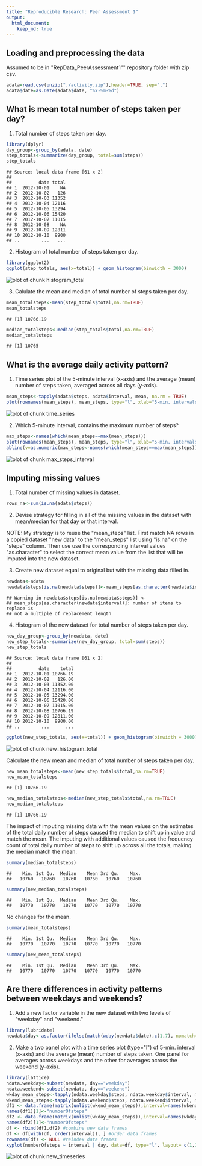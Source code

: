 ```yaml
---
title: "Reproducible Research: Peer Assessment 1"
output: 
  html_document:
    keep_md: true
---
```



## Loading and preprocessing the data

Assumed to be in "RepData_PeerAssessment1"" repository folder with zip csv.


```r
adata=read.csv(unzip("./activity.zip"),header=TRUE, sep=",")
adata$date=as.Date(adata$date, "%Y-%m-%d")
```

## What is mean total number of steps taken per day?

1. Total number of steps taken per day.


```r
library(dplyr)
day_group<-group_by(adata, date)
step_totals<-summarize(day_group, total=sum(steps))
step_totals
```

```
## Source: local data frame [61 x 2]
## 
##          date total
## 1  2012-10-01    NA
## 2  2012-10-02   126
## 3  2012-10-03 11352
## 4  2012-10-04 12116
## 5  2012-10-05 13294
## 6  2012-10-06 15420
## 7  2012-10-07 11015
## 8  2012-10-08    NA
## 9  2012-10-09 12811
## 10 2012-10-10  9900
## ..        ...   ...
```

2. Histogram of total number of steps taken per day.


```r
library(ggplot2)
ggplot(step_totals, aes(x=total)) + geom_histogram(binwidth = 3000)
```

![plot of chunk histogram_total](figure/histogram_total-1.png) 

3. Calulate the mean and median of total number of steps taken per day.


```r
mean_totalsteps<-mean(step_totals$total,na.rm=TRUE)
mean_totalsteps
```

```
## [1] 10766.19
```

```r
median_totalsteps<-median(step_totals$total,na.rm=TRUE)
median_totalsteps
```

```
## [1] 10765
```

## What is the average daily activity pattern?

1. Time series plot of the 5-minute interval (x-axis) and the average (mean) number of steps taken, averaged across all days (y-axis).


```r
mean_steps<-tapply(adata$steps, adata$interval, mean, na.rm = TRUE)
plot(rownames(mean_steps), mean_steps, type="l", xlab="5-min. intervals")
```

![plot of chunk time_series](figure/time_series-1.png) 

2. Which 5-minute interval, contains the maximum number of steps?


```r
max_steps<-names(which(mean_steps==max(mean_steps)))
plot(rownames(mean_steps), mean_steps, type="l", xlab="5-min. intervals")
abline(v=as.numeric(max_steps<-names(which(mean_steps==max(mean_steps)))), col="red")
```

![plot of chunk max_steps_interval](figure/max_steps_interval-1.png) 

## Imputing missing values

1. Total number of missing values in dataset.


```r
rows_na<-sum(is.na(adata$steps))
```

2. Devise strategy for filling in all of the missing values in the dataset with mean/median for that day or that interval.

NOTE: My strategy is to reuse the "mean_steps" list. First match NA rows in a copied dataset "new data" to  the "mean_steps" list using "is.na" on the "steps" column. Then use use the corresponding interval values "as.character" to select the correct mean value from the list that will be imputed into the new dataset.

3. Create new dataset equal to original but with the missing data filled in.


```r
newdata<-adata
newdata$steps[is.na(newdata$steps)]<-mean_steps[as.character(newdata$interval)]       
```

```
## Warning in newdata$steps[is.na(newdata$steps)] <-
## mean_steps[as.character(newdata$interval)]: number of items to replace is
## not a multiple of replacement length
```

4. Histogram of the new dataset for total number of steps taken per day.


```r
new_day_group<-group_by(newdata, date)
new_step_totals<-summarize(new_day_group, total=sum(steps))
new_step_totals
```

```
## Source: local data frame [61 x 2]
## 
##          date    total
## 1  2012-10-01 10766.19
## 2  2012-10-02   126.00
## 3  2012-10-03 11352.00
## 4  2012-10-04 12116.00
## 5  2012-10-05 13294.00
## 6  2012-10-06 15420.00
## 7  2012-10-07 11015.00
## 8  2012-10-08 10766.19
## 9  2012-10-09 12811.00
## 10 2012-10-10  9900.00
## ..        ...      ...
```

```r
ggplot(new_step_totals, aes(x=total)) + geom_histogram(binwidth = 3000)
```

![plot of chunk new_histogram_total](figure/new_histogram_total-1.png) 

Calculate the new mean and median of total number of steps taken per day.

```r
new_mean_totalsteps<-mean(new_step_totals$total,na.rm=TRUE)
new_mean_totalsteps
```

```
## [1] 10766.19
```

```r
new_median_totalsteps<-median(new_step_totals$total,na.rm=TRUE)
new_median_totalsteps
```

```
## [1] 10766.19
```
The impact of imputing missing data with the mean values on the estimates of the total daily number of steps caused the median to shift up in value and match the mean. The imputing with additional values caused the frequency count of total daily number of steps to shift up across all the totals, making the median match the mean.

```r
summary(median_totalsteps)
```

```
##    Min. 1st Qu.  Median    Mean 3rd Qu.    Max. 
##   10760   10760   10760   10760   10760   10760
```

```r
summary(new_median_totalsteps)
```

```
##    Min. 1st Qu.  Median    Mean 3rd Qu.    Max. 
##   10770   10770   10770   10770   10770   10770
```

No changes for the mean.

```r
summary(mean_totalsteps)
```

```
##    Min. 1st Qu.  Median    Mean 3rd Qu.    Max. 
##   10770   10770   10770   10770   10770   10770
```

```r
summary(new_mean_totalsteps)
```

```
##    Min. 1st Qu.  Median    Mean 3rd Qu.    Max. 
##   10770   10770   10770   10770   10770   10770
```

## Are there differences in activity patterns between weekdays and weekends?

1. Add a new factor variable in the new dataset with two levels of "weekday" and "weekend."


```r
library(lubridate)
newdata$day<-as.factor(ifelse(match(wday(newdata$date),c(1,7), nomatch=0), "weekend", "weekday"))
```

2. Make a two panel plot with a time series plot (type="l") of 5-min. interval (x-axis) and the average (mean) number of steps taken. One panel for averages across weekdays and the other for averages across the weekend (y-axis).


```r
library(lattice)
ndata.weekday<-subset(newdata, day=="weekday")
ndata.weekend<-subset(newdata, day=="weekend")
wkday_mean_steps<-tapply(ndata.weekday$steps, ndata.weekday$interval, mean, na.rm = TRUE)
wkend_mean_steps<-tapply(ndata.weekend$steps, ndata.weekend$interval, mean, na.rm = TRUE)
df1 <- data.frame(matrix(unlist(wkend_mean_steps)),interval=names(wkend_mean_steps),day="weekend")
names(df1)[1]<-"numberOfsteps"
df2 <- data.frame(matrix(unlist(wkday_mean_steps)),interval=names(wkday_mean_steps),day="weekday")
names(df2)[1]<-"numberOfsteps"
df <- rbind(df1,df2) #combine new data frames
df <- df[with(df, order(interval)), ] #order data frames
rownames(df) <- NULL #reindex data frames
xyplot(numberOfsteps ~ interval | day, data=df, type="l", layout= c(1,2))
```

![plot of chunk new_timeseries](figure/new_timeseries-1.png) 

